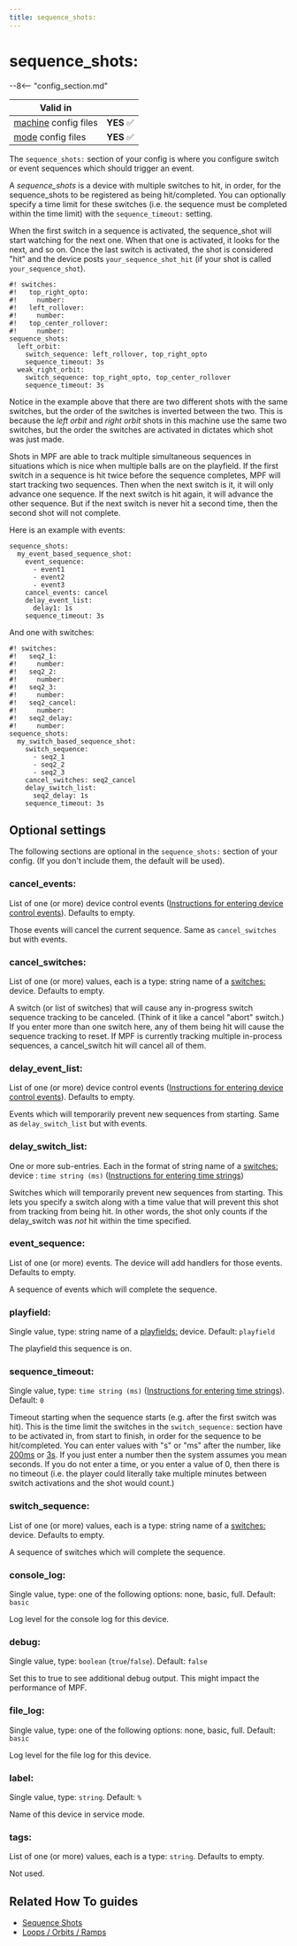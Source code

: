 ```yaml
---
title: sequence_shots:
---
```


# sequence_shots:


--8<-- "config_section.md"

| Valid in | |
|-----|:----:|
|[machine](instructions/machine_config.md) config files |**YES** :white_check_mark:|
|[mode](instructions/mode_config.md) config files|**YES** :white_check_mark:|

The `sequence_shots:` section of your config is where you configure
switch or event sequences which should trigger an event.

A *sequence_shots* is a device with multiple switches to hit, in order,
for the sequence_shots to be registered as being hit/completed. You can
optionally specify a time limit for these switches (i.e. the sequence
must be completed within the time limit) with the `sequence_timeout:`
setting.

When the first switch in a sequence is activated, the sequence_shot will
start watching for the next one. When that one is activated, it looks
for the next, and so on. Once the last switch is activated, the shot is
considered "hit" and the device posts `your_sequence_shot_hit` (if
your shot is called `your_sequence_shot`).

``` mpf-config
#! switches:
#!   top_right_opto:
#!     number:
#!   left_rollover:
#!     number:
#!   top_center_rollover:
#!     number:
sequence_shots:
  left_orbit:
    switch_sequence: left_rollover, top_right_opto
    sequence_timeout: 3s
  weak_right_orbit:
    switch_sequence: top_right_opto, top_center_rollover
    sequence_timeout: 3s
```

Notice in the example above that there are two different shots with the
same switches, but the order of the switches is inverted between the
two. This is because the *left orbit* and *right orbit* shots in this
machine use the same two switches, but the order the switches are
activated in dictates which shot was just made.

Shots in MPF are able to track multiple simultaneous sequences in
situations which is nice when multiple balls are on the playfield. If
the first switch in a sequence is hit twice before the sequence
completes, MPF will start tracking two sequences. Then when the next
switch is it, it will only advance one sequence. If the next switch is
hit again, it will advance the other sequence. But if the next switch is
never hit a second time, then the second shot will not complete.

Here is an example with events:

``` mpf-config
sequence_shots:
  my_event_based_sequence_shot:
    event_sequence:
      - event1
      - event2
      - event3
    cancel_events: cancel
    delay_event_list:
      delay1: 1s
    sequence_timeout: 3s
```

And one with switches:

``` mpf-config
#! switches:
#!   seq2_1:
#!     number:
#!   seq2_2:
#!     number:
#!   seq2_3:
#!     number:
#!   seq2_cancel:
#!     number:
#!   seq2_delay:
#!     number:
sequence_shots:
  my_switch_based_sequence_shot:
    switch_sequence:
      - seq2_1
      - seq2_2
      - seq2_3
    cancel_switches: seq2_cancel
    delay_switch_list:
      seq2_delay: 1s
    sequence_timeout: 3s
```

## Optional settings

The following sections are optional in the `sequence_shots:` section of
your config. (If you don't include them, the default will be used).

### cancel_events:

List of one (or more) device control events
([Instructions for entering device control events](instructions/device_control_events.md)). Defaults to empty.

Those events will cancel the current sequence. Same as `cancel_switches`
but with events.

### cancel_switches:

List of one (or more) values, each is a type: string name of a
[switches:](switches.md) device. Defaults to
empty.

A switch (or list of switches) that will cause any in-progress switch
sequence tracking to be canceled. (Think of it like a cancel "abort"
switch.) If you enter more than one switch here, any of them being hit
will cause the sequence tracking to reset. If MPF is currently tracking
multiple in-process sequences, a cancel_switch hit will cancel all of
them.

### delay_event_list:

List of one (or more) device control events
([Instructions for entering device control events](instructions/device_control_events.md)). Defaults to empty.

Events which will temporarily prevent new sequences from starting. Same
as `delay_switch_list` but with events.

### delay_switch_list:

One or more sub-entries. Each in the format of string name of a
[switches:](switches.md) device :
`time string (ms)`
([Instructions for entering time strings](instructions/time_strings.md))

Switches which will temporarily prevent new sequences from starting.
This lets you specify a switch along with a time value that will prevent
this shot from tracking from being hit. In other words, the shot only
counts if the delay_switch was *not* hit within the time specified.

### event_sequence:

List of one (or more) events. The device will add handlers for those
events. Defaults to empty.

A sequence of events which will complete the sequence.

### playfield:

Single value, type: string name of a
[playfields:](playfields.md) device. Default:
`playfield`

The playfield this sequence is on.

### sequence_timeout:

Single value, type: `time string (ms)`
([Instructions for entering time strings](instructions/time_strings.md)). Default: `0`

Timeout starting when the sequence starts (e.g. after the first switch
was hit). This is the time limit the switches in the `switch_sequence:`
section have to be activated in, from start to finish, in order for the
sequence to be hit/completed. You can enter values with "s" or "ms"
after the number, like [200ms](#) or [3s](#). If you
just enter a number then the system assumes you mean seconds. If you do
not enter a time, or you enter a value of 0, then there is no timeout
(i.e. the player could literally take multiple minutes between switch
activations and the shot would count.)

### switch_sequence:

List of one (or more) values, each is a type: string name of a
[switches:](switches.md) device. Defaults to
empty.

A sequence of switches which will complete the sequence.

### console_log:

Single value, type: one of the following options: none, basic, full.
Default: `basic`

Log level for the console log for this device.

### debug:

Single value, type: `boolean` (`true`/`false`). Default: `false`

Set this to true to see additional debug output. This might impact the
performance of MPF.

### file_log:

Single value, type: one of the following options: none, basic, full.
Default: `basic`

Log level for the file log for this device.

### label:

Single value, type: `string`. Default: `%`

Name of this device in service mode.

### tags:

List of one (or more) values, each is a type: `string`. Defaults to
empty.

Not used.

## Related How To guides

* [Sequence Shots](../game_logic/shots/sequence_shots.md)
* [Loops / Orbits / Ramps](../mechs/loops.md)
